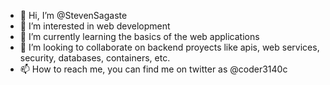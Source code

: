 - 👋 Hi, I’m @StevenSagaste
- 👀 I’m interested in web development
- 🌱 I’m currently learning the basics of the web applications
- 💞️ I’m looking to collaborate on backend proyects like apis, web services, security, databases, containers, etc.
- 📫 How to reach me, you can find me on twitter as @coder3140c

<!---
StevenSagaste/StevenSagaste is a ✨ special ✨ repository because its `README.md` (this file) appears on your GitHub profile.
You can click the Preview link to take a look at your changes.
--->
